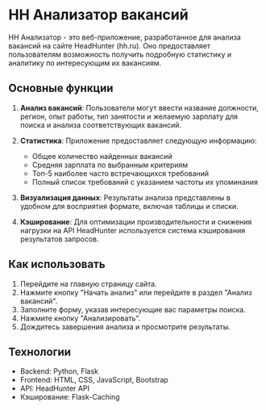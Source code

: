 # HH Анализатор вакансий

HH Анализатор - это веб-приложение, разработанное для анализа вакансий на сайте HeadHunter (hh.ru). Оно предоставляет пользователям возможность получить подробную статистику и аналитику по интересующим их вакансиям.

## Основные функции

1. **Анализ вакансий**: Пользователи могут ввести название должности, регион, опыт работы, тип занятости и желаемую зарплату для поиска и анализа соответствующих вакансий.

2. **Статистика**: Приложение предоставляет следующую информацию:
   - Общее количество найденных вакансий
   - Средняя зарплата по выбранным критериям
   - Топ-5 наиболее часто встречающихся требований
   - Полный список требований с указанием частоты их упоминания

3. **Визуализация данных**: Результаты анализа представлены в удобном для восприятия формате, включая таблицы и списки.

4. **Кэширование**: Для оптимизации производительности и снижения нагрузки на API HeadHunter используется система кэширования результатов запросов.

## Как использовать

1. Перейдите на главную страницу сайта.
2. Нажмите кнопку "Начать анализ" или перейдите в раздел "Анализ вакансий".
3. Заполните форму, указав интересующие вас параметры поиска.
4. Нажмите кнопку "Анализировать".
5. Дождитесь завершения анализа и просмотрите результаты.

## Технологии

- Backend: Python, Flask
- Frontend: HTML, CSS, JavaScript, Bootstrap
- API: HeadHunter API
- Кэширование: Flask-Caching
